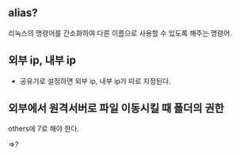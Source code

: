 
## alias? 

리눅스의 명령어를 간소화하여 다른 이름으로 사용할 수 있도록 해주는 명령어. 


## 외부 ip, 내부 ip

- 공유기로 설정하면 외부 ip, 내부 ip가 따로 지정된다.


## 외부에서 원격서버로 파일 이동시킬 때 폴더의 권한

others에 7로 해야 한다. 

=>?


